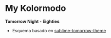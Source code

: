 My Kolormodo
=========

**Tomorrow Night - Eighties**
+ Esquema basado en [sublime-tomorrow-theme](https://github.com/theymaybecoders/sublime-tomorrow-theme)


